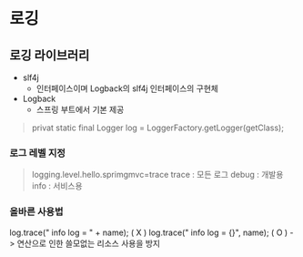 
# 로깅 

## 로깅 라이브러리 
- slf4j
  - 인터페이스이며 Logback의 slf4j 인터페이스의 구현체 
- Logback 
    - 스프링 부트에서 기본 제공 
 
 > privat static final Logger log = LoggerFactory.getLogger(getClass);

### 로그 레벨 지정
  > logging.level.hello.sprimgmvc=trace
    trace : 모든 로그 
    debug : 개발용 
    info :  서비스용 

### 올바른 사용법 

log.trace(" info log = " +  name);  ( X ) 
log.trace(" info log = {}", name);  ( O ) 
-> 연산으로 인한 쓸모없는 리소스 사용을 방지 


###
    



